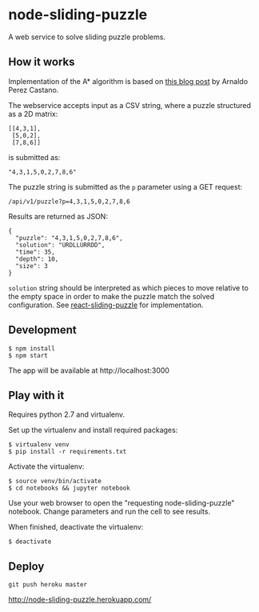 # node-sliding-puzzle

A web service to solve sliding puzzle problems.


## How it works

Implementation of the A* algorithm is based on [this blog post](https://www.smashingmagazine.com/2016/02/javascript-ai-html-sliding-tiles-puzzle/) by Arnaldo Perez Castano.

The webservice accepts input as a CSV string, where a puzzle structured as a 2D matrix:

```
[[4,3,1],
 [5,0,2],
 [7,8,6]]
```

is submitted as:

```
"4,3,1,5,0,2,7,8,6"
```

The puzzle string is submitted as the `p` parameter using a GET request:

```
/api/v1/puzzle?p=4,3,1,5,0,2,7,8,6
```

Results are returned as JSON:

```
{
  "puzzle": "4,3,1,5,0,2,7,8,6",
  "solution": "URDLLURRDD",
  "time": 35,
  "depth": 10,
  "size": 3
}
```

`solution` string should be interpreted as which pieces to move relative to the empty space in order to make the puzzle match the solved configuration. See [react-sliding-puzzle](https://github.com/andrewmontes87/react-sliding-puzzle) for implementation.


## Development

```
$ npm install
$ npm start
```

The app will be available at http://localhost:3000



## Play with it

Requires python 2.7 and virtualenv.

Set up the virtualenv and install required packages:

```
$ virtualenv venv
$ pip install -r requirements.txt
```

Activate the virtualenv:

```
$ source venv/bin/activate
$ cd notebooks && jupyter notebook
```

Use your web browser to open the "requesting node-sliding-puzzle" notebook.
Change parameters and run the cell to see results.

When finished, deactivate the virtualenv:

```
$ deactivate
```



## Deploy

`git push heroku master`

http://node-sliding-puzzle.herokuapp.com/
